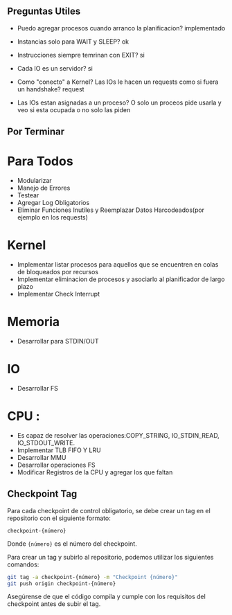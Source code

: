 ## Preguntas Utiles
- Puedo agregar procesos cuando arranco la planificacion?
  implementado

- Instancias solo para WAIT y SLEEP?
  ok

- Instrucciones siempre temrinan con EXIT?
  si

- Cada IO es un servidor?
  si

- Como "conecto" a Kernel? Las IOs le hacen un requests como si fuera un handshake?
  request

- Las IOs estan asignadas a un proceso? O solo un proceos pide usarla y veo si esta ocupada o no
  solo las piden

## Por Terminar 

# Para Todos
- Modularizar 
- Manejo de Errores
- Testear
- Agregar Log Obligatorios
- Eliminar Funciones Inutiles y Reemplazar Datos Harcodeados(por ejemplo en los requests)

# Kernel
- Implementar listar procesos para aquellos que se encuentren en colas de bloqueados por recursos
- Implementar eliminacion de procesos y asociarlo al planificador de largo plazo 
- Implementar Check Interrupt 

# Memoria
- Desarrollar para STDIN/OUT

# IO
- Desarrollar FS

# CPU :
- Es capaz de resolver las operaciones:COPY_STRING, IO_STDIN_READ, IO_STDOUT_WRITE.
- Implementar TLB FIFO Y LRU
- Desarrollar MMU
- Desarrollar operaciones FS
- Modificar Registros de la CPU y agregar los que faltan 


## Checkpoint Tag

Para cada checkpoint de control obligatorio, se debe crear un tag en el
repositorio con el siguiente formato:

```
checkpoint-{número}
```

Donde `{número}` es el número del checkpoint.

Para crear un tag y subirlo al repositorio, podemos utilizar los siguientes
comandos:

```bash
git tag -a checkpoint-{número} -m "Checkpoint {número}"
git push origin checkpoint-{número}
```

Asegúrense de que el código compila y cumple con los requisitos del checkpoint
antes de subir el tag.

